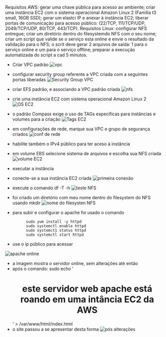 Requisitos AWS:
	gerar uma chave pública para acesso ao ambiente;
	criar uma instância EC2 com o sistema operacional Amazon Linux 2 (Família t3 small, 16GB SSD);
	gerar um elastci IP e anexar à instância EC2;
	liberar portas de comunicação para acesso público: (22/TCP, 111/TCP/UDP, 2049/TCP/UDP, 80/TCP, 443/TCP).
Requisitos Linux:
	configurar NFS entregue;
	criar um diretório dentro do filesystemdo NFS com o seu nome;
 	criar um script que valide se o serviço esta online e envie o resultado da validação para o NFS;
  	o scrit deve gerar 2 arquivos de saída: 1 para o serviço online e um para o serviço offline;
   	preparar a execução automatizada do script a cad 5 minutos.
  


- Criar VPC padrão
![vpc](https://github.com/uWalker-X/Atividade-Linux/assets/138799292/49e17f0b-d9b5-46eb-9fc1-5a0a1a24072b)

- configurar security group referente a VPC criada com a seguintes portas liberadas
![Security Group VPC](https://github.com/uWalker-X/Atividade-Linux/assets/138799292/deb826c7-a326-468f-8216-75e41493dd53)

- criar EFS padrão, e associando a VPC padrão criada
![nfs](https://github.com/uWalker-X/Atividade-Linux/assets/138799292/1e4d7e09-3dfd-47ed-9d02-0226fa5719d3)

- crie uma instância EC2 com sistema operacional Amazon Linux 2
![OS EC2](https://github.com/uWalker-X/Atividade-Linux/assets/138799292/d5a79ebd-5e26-4e42-8032-817fd3146e3e)

- o padrão Compass exige o uso de TAGs específicas para instâncias e volumes para a criação
![Tags EC2](https://github.com/uWalker-X/Atividade-Linux/assets/138799292/2bae48d4-fcde-4914-80a0-6ce17f161632)

- em configurações de rede, marque sua VPC e grupo de segurança criados
![conf  de rede](https://github.com/uWalker-X/Atividade-Linux/assets/138799292/7ca7b9e0-c908-4efa-9df1-e199ce41a605)

- habilite também o IPv4 público para ter aceso à instância

- em volume EBS selecione sistema de arquivos e escolha sua NFS criada
![volume EC2](https://github.com/uWalker-X/Atividade-Linux/assets/138799292/65848fbd-6f19-4714-accb-c95e5e3b22a8)

- executar a instância
- conecte-se a sua instância EC2 criada
![primeira conexão](https://github.com/uWalker-X/Atividade-Linux/assets/138799292/e8b34862-f267-4eb3-a4ff-83a464548fba)

- execute o comando df -T -h
![teste NFS](https://github.com/uWalker-X/Atividade-Linux/assets/138799292/4a864571-fdc4-43b5-9a98-c5736320c487)

- foi criado um diretório com meu nome dentro do filesystem do NFS usando mkdir
![nome do filesysten NFS](https://github.com/uWalker-X/Atividade-Linux/assets/138799292/d0c394de-352d-41ca-a80a-ee5650c3c42d)

- para subir e configurar o apache foi usado o comando

			sudo yum install -y httpd
			sudo systemctl enable httpd
			sudo systemct1 status httpd
			sudo systemctl start httpd

- use o ip público para acessar

![apache online](https://github.com/uWalker-X/Atividade-Linux/assets/138799292/e48c05c8-584f-439b-b06b-a12a45d85116)

- a imagem mostra o servidor online, sem alterações até então
- após o comando: sudo echo '<center><h1>este servidor web apache está roando em uma intância EC2 da AWS </h1></center>' > /var/www/html/index.html
-  o site passou a se apresentar desta forma
![pós alterações](https://github.com/uWalker-X/Atividade-Linux/assets/138799292/c1fc3879-c910-43b6-8e92-09fcddfa49d3)
